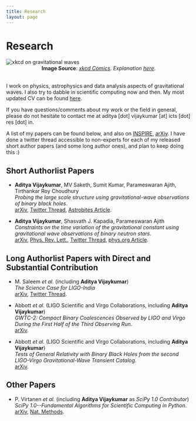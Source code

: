 ```yaml
---
title: Research
layout: page
---
```

# Research

<img src="https://imgs.xkcd.com/comics/gravitational_waves.png" alt="xkcd on gravitational waves">
<div style="text-align:center"><span><b>Image Source</b>: <a href="https://xkcd.com/1642/"><i>xkcd Comics</i></a>. <i>Explanation <a href="https://www.explainxkcd.com/wiki/index.php/1642:_Gravitational_Waves">here</a></i>.</span></div>

<br/>

I work on physics, astrophysics and data analysis aspects of gravitational waves. I also try to dabble in scientific computing now and then. My most updated CV can be found [here](https://github.com/adivijaykumar/resume/blob/master/resume.pdf).

If you have questions/comments about my work or the field in general, please do not hesitate to contact me at aditya [dot] vijaykumar [at] icts [dot] res [dot] in.

A list of my papers can be found below, and also on [INSPIRE](https://inspirehep.net/literature?sort=mostrecent&size=25&page=1&q=a%20A.Vijaykumar.1%20&ui-citation-summary=true), [arXiv](https://arxiv.org/a/vijaykumar_a_1.html). I have done a twitter thread accessible to non-experts for each of my released short author papers (and some long author ones), and plan to keep doing this :)

## Short Authorlist Papers

- **Aditya Vijaykumar**, MV Saketh, Sumit Kumar, Parameswaran Ajith, Tirthankar Roy Choudhury  
	*Probing the large scale structure using gravitational-wave observations of binary black holes*.  
	[arXiv](https://arxiv.org/abs/2005.01111), [Twitter Thread](https://twitter.com/alsogoesbyV/status/1257520110853476358), [Astrobites Article](https://astrobites.org/2020/05/07/binary-black-holes-tangled-up-in-the-cosmic-web/).

- **Aditya Vijaykumar**, Shasvath J. Kapadia, Parameswaran Ajith  
	*Constraints on the time variation of the gravitational constant using gravitational wave observations of binary neutron stars*.  
	[arXiv](https://arxiv.org/abs/2003.12832), [Phys. Rev. Lett.](https://journals.aps.org/prl/abstract/10.1103/PhysRevLett.126.141104), [Twitter Thread](https://twitter.com/alsogoesbyV/status/1244833975920513024), [phys.org Article](https://phys.org/news/2021-05-constraints-variation-gravitational-constant.html).

## Long Authorlist Papers with Direct and Substantial Contribution

- M. Saleem *et al.* (including **Aditya Vijaykumar**)  
	*The Science Case for LIGO-India*  
	[arXiv](https://arxiv.org/abs/2105.01716), [Twitter Thread](https://twitter.com/alsogoesbyV/status/1390167066372501512?s=20).

- Abbott *et al.* (LIGO Scientific and Virgo Collaborations, including **Aditya Vijaykumar**)  
    *GWTC-2: Compact Binary Coalescences Observed by LIGO and Virgo During the First Half of the Third Observing Run*.  
    [arXiv](https://arxiv.org/abs/2010.14527).

- Abbott *et al.* (LIGO Scientific and Virgo Collaborations, including **Aditya Vijaykumar**)  
    *Tests of General Relativity with Binary Black Holes from the second LIGO-Virgo Gravitational-Wave Transient Catalog*.  
    [arXiv](https://arxiv.org/abs/2010.14529).

## Other Papers

- P. Virtanen *et al.* (including **Aditya Vijaykumar** as *SciPy 1.0 Contributor*)  
 	*SciPy 1.0--Fundamental Algorithms for Scientific Computing in Python*.  
	[arXiv](https://arxiv.org/abs/1907.10121), [Nat. Methods](https://www.nature.com/articles/s41592-019-0686-2).
